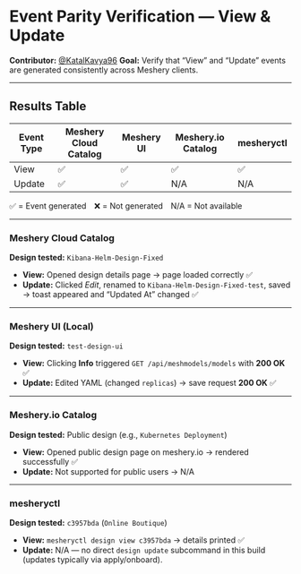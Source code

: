 # Event Parity Verification — View & Update

**Contributor:** [@KatalKavya96](https://github.com/KatalKavya96) 
**Goal:** Verify that “View” and “Update” events are generated consistently across Meshery clients.

---

## Results Table

| Event Type | Meshery Cloud Catalog | Meshery UI | Meshery.io Catalog | mesheryctl |
|-------------|----------------------|-------------|--------------------|-------------|
| View | ✅ | ✅ | ✅ | ✅ |
| Update | ✅ | ✅ | N/A | N/A |

✅ = Event generated ❌ = Not generated N/A = Not available

---

### Meshery Cloud Catalog
**Design tested:** `Kibana-Helm-Design-Fixed`  
- **View:** Opened design details page → page loaded correctly ✅  
- **Update:** Clicked *Edit*, renamed to `Kibana-Helm-Design-Fixed-test`, saved → toast appeared and “Updated At” changed ✅  

---

### Meshery UI (Local)
**Design tested:** `test-design-ui`  
- **View:** Clicking **Info** triggered `GET /api/meshmodels/models` with **200 OK** ✅  
- **Update:** Edited YAML (changed `replicas`) → save request **200 OK** ✅  

---

### Meshery.io Catalog
**Design tested:** Public design (e.g., `Kubernetes Deployment`)  
- **View:** Opened public design page on meshery.io → rendered successfully ✅  
- **Update:** Not supported for public users → N/A  

---

### mesheryctl
**Design tested:** `c3957bda` (`Online Boutique`)  
- **View:** `mesheryctl design view c3957bda` → details printed ✅  
- **Update:** N/A — no direct `design update` subcommand in this build (updates typically via apply/onboard).

